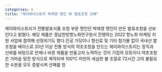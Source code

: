 ```yaml
---
categories: e
title: "제이와이스토리 박재영 명인 作 발효조청 선봬"
---
```

제이와이스토리가 전통발효식품 조청 부문 명인인 박재영 명인이 만든 발효조청을 선보인다고 밝혔다. 해당 제품은 경남한방항노화연구원서 진행하는 2022 항노화 마케팅 지원 사업에 참여해 선정되기도 했다.인공 가당이나 향신료 및 기타 첨가물 없이 국내산 쌀조청을 베이스로 20년 이상 전통 방식의 약초조청을 만드는 제이와이스토리는 정직과 신뢰를 바탕으로 언제나 바른 제품을 만들고자 노력하는 것이 기업의 모토이다.약초조청은 가마솥 탕전 방식으로 제작되며 100℃ 미만의 세심한 불 조절로 72시간 고아 불필요한 수분을 모두 증발시켜 산패를 방